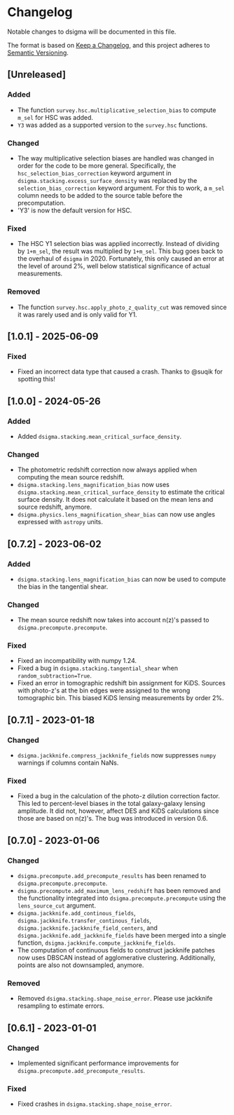 # Changelog
Notable changes to dsigma will be documented in this file.

The format is based on [Keep a Changelog](https://keepachangelog.com/en/1.0.0/),
and this project adheres to [Semantic Versioning](https://semver.org/spec/v2.0.0.html).

## [Unreleased]

### Added

- The function `survey.hsc.multiplicative_selection_bias` to compute `m_sel` for HSC was added.
- `Y3` was added as a supported version to the `survey.hsc` functions.

### Changed

- The way multiplicative selection biases are handled was changed in order for the code to be more general. Specifically, the `hsc_selection_bias_correction` keyword argument in `dsigma.stacking.excess_surface_density` was replaced by the `selection_bias_correction` keyword argument. For this to work, a `m_sel` column needs to be added to the source table before the precomputation.
- 'Y3' is now the default version for HSC.

### Fixed

- The HSC Y1 selection bias was applied incorrectly. Instead of dividing by `1+m_sel`, the result was multiplied by `1+m_sel`. This bug goes back to the overhaul of `dsigma` in 2020. Fortunately, this only caused an error at the level of around 2%, well below statistical significance of actual measurements.

### Removed

- The function `survey.hsc.apply_photo_z_quality_cut` was removed since it was rarely used and is only valid for Y1.

## [1.0.1] - 2025-06-09

### Fixed

- Fixed an incorrect data type that caused a crash. Thanks to @suqik for spotting this!

## [1.0.0] - 2024-05-26

### Added
- Added `dsigma.stacking.mean_critical_surface_density`.

### Changed
- The photometric redshift correction now always applied when computing the mean source redshift.
- `dsigma.stacking.lens_magnification_bias` now uses `dsigma.stacking.mean_critical_surface_density` to estimate the critical surface density. It does not calculate it based on the mean lens and source redshift, anymore.
- `dsigma.physics.lens_magnification_shear_bias` can now use angles expressed with `astropy` units.

## [0.7.2] - 2023-06-02

### Added

- `dsigma.stacking.lens_magnification_bias` can now be used to compute the bias in the tangential shear.

### Changed

- The mean source redshift now takes into account n(z)'s passed to `dsigma.precompute.precompute`.

### Fixed

- Fixed an incompatibility with numpy 1.24.
- Fixed a bug in `dsigma.stacking.tangential_shear` when `random_subtraction=True`.
- Fixed an error in tomographic redshift bin assignment for KiDS. Sources with photo-z's at the bin edges were assigned to the wrong tomographic bin. This biased KiDS lensing measurements by order 2%.

## [0.7.1] - 2023-01-18

### Changed

- `dsigma.jackknife.compress_jackknife_fields` now suppresses `numpy` warnings if columns contain NaNs.

### Fixed

- Fixed a bug in the calculation of the photo-z dilution correction factor. This led to percent-level biases in the total galaxy-galaxy lensing amplitude. It did not, however, affect DES and KiDS calculations since those are based on n(z)'s. The bug was introduced in version 0.6.

## [0.7.0] - 2023-01-06

### Changed

- `dsigma.precompute.add_precompute_results` has been renamed to `dsigma.precompute.precompute`.
- `dsigma.precompute.add_maximum_lens_redshift` has been removed and the functionality integrated into `dsigma.precompute.precompute` using the `lens_source_cut` argument.
- `dsigma.jackknife.add_continous_fields`, `dsigma.jackknife.transfer_continous_fields`, `dsigma.jackknife.jackknife_field_centers`, and `dsigma.jackknife.add_jackknife_fields` have been merged into a single function, `dsigma.jackknife.compute_jackknife_fields`.
- The computation of continuous fields to construct jackknife patches now uses DBSCAN instead of agglomerative clustering. Additionally, points are also not downsampled, anymore.

### Removed

- Removed `dsigma.stacking.shape_noise_error`. Please use jackknife resampling to estimate errors.

## [0.6.1] - 2023-01-01

### Changed

- Implemented significant performance improvements for `dsigma.precompute.add_precompute_results`.

### Fixed

- Fixed crashes in `dsigma.stacking.shape_noise_error`.
